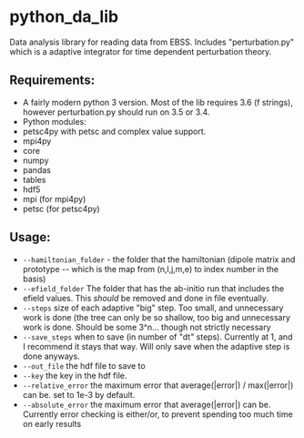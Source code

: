 # python_da_lib

Data analysis library for reading data from EBSS.  Includes "perturbation.py" which is a adaptive integrator for time dependent perturbation theory.

## Requirements:
 * A fairly modern python 3 version.  Most of the lib requires 3.6 (f strings), however perturbation.py should run on 3.5 or 3.4.
 * Python modules:
  * petsc4py with petsc and complex value support.
  * mpi4py
  * core
  * numpy
  * pandas
  * tables
 * hdf5
 * mpi (for mpi4py)
 * petsc (for petsc4py)
 
## Usage:

  * `--hamiltonian_folder` - the folder that the hamiltonian (dipole matrix and prototype -- which is the map from (n,l,j,m,e) to index number in the basis)
  * `--efield_folder` The folder that has the ab-initio run that includes the efield values.  This *should* be removed and done in file eventually.
  * `--steps` size of each adaptive "big" step. Too small, and unnecessary work is done (the tree can only be so shallow, too big and unnecessary work is done.  Should be some 3^n... though not strictly necessary 
  * `--save_steps` when to save (in number of "dt" steps).  Currently at 1, and I recommend it stays that way.  Will only save when the adaptive step is done anyways.
  * `--out_file` the hdf file to save to
  * `--key` the key in the hdf file.
  * `--relative_error` the maximum error that average(|error|) / max(|error|) can be.  set to 1e-3 by default.
  * `--absolute_error` the maximum error that average(|error|) can be.  Currently error checking is either/or, to prevent spending too much time on early results
  
